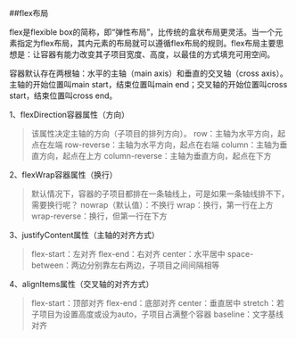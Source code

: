 ##flex布局

   flex是flexible box的简称，即“弹性布局”，比传统的盒状布局更灵活。当一个元素指定为flex布局，其内元素的布局就可以遵循flex布局的规则。flex布局主要思想是：让容器有能力改变其子项目宽度、高度，以最佳的方式填充可用空间。
  
   容器默认存在两根轴：水平的主轴（main axis）和垂直的交叉轴（cross axis）。主轴的开始位置叫main start，结束位置叫main end；交叉轴的开始位置叫cross start，结束位置叫cross end。
 

1、flexDirection容器属性（方向）

>该属性决定主轴的方向（子项目的排列方向）。
row：主轴为水平方向，起点在左端
row-reverse：主轴为水平方向，起点在右端
column：主轴为垂直方向，起点在上方
column-reverse：主轴为垂直方向，起点在下方
 

2、flexWrap容器属性（换行）

>默认情况下，容器的子项目都排在一条轴线上，可是如果一条轴线排不下，需要换行呢？
nowrap（默认值）：不换行
wrap：换行，第一行在上方
wrap-reverse：换行，但第一行在下方
 

3、justifyContent属性（主轴的对齐方式）

>flex-start：左对齐
flex-end：右对齐
center：水平居中
space-between：两边分别靠左右两边，子项目之间间隔相等
 

4、alignItems属性（交叉轴的对齐方式）

>flex-start：顶部对齐
flex-end：底部对齐
center：垂直居中
stretch：若子项目为设置高度或设为auto，子项目占满整个容器
baseline：文字基线对齐
 

